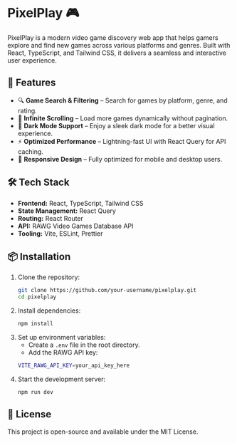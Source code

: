 # PixelPlay 🎮

PixelPlay is a modern video game discovery web app that helps gamers explore and find new games across various platforms and genres. Built with React, TypeScript, and Tailwind CSS, it delivers a seamless and interactive user experience.

## 🚀 Features
- 🔍 **Game Search & Filtering** – Search for games by platform, genre, and rating.
- 📜 **Infinite Scrolling** – Load more games dynamically without pagination.
- 🌙 **Dark Mode Support** – Enjoy a sleek dark mode for a better visual experience.
- ⚡ **Optimized Performance** – Lightning-fast UI with React Query for API caching.
- 🎨 **Responsive Design** – Fully optimized for mobile and desktop users.

## 🛠️ Tech Stack
- **Frontend:** React, TypeScript, Tailwind CSS
- **State Management:** React Query
- **Routing:** React Router
- **API:** RAWG Video Games Database API
- **Tooling:** Vite, ESLint, Prettier

## 📦 Installation

1. Clone the repository:
   ```sh
   git clone https://github.com/your-username/pixelplay.git
   cd pixelplay
   ```
2. Install dependencies:
   ```sh
   npm install
   ```
3. Set up environment variables:
   - Create a `.env` file in the root directory.
   - Add the RAWG API key:
   ```sh
   VITE_RAWG_API_KEY=your_api_key_here
   ```
4. Start the development server:
   ```sh
   npm run dev
   ```

## 📜 License
This project is open-source and available under the MIT License.
